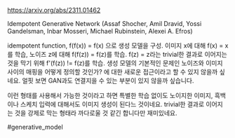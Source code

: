https://arxiv.org/abs/2311.01462

Idempotent Generative Network (Assaf Shocher, Amil Dravid, Yossi Gandelsman, Inbar Mosseri, Michael Rubinstein, Alexei A. Efros)

idempotent function, f(f(x)) = f(x) 으로 생성 모델을 구성. 이미지 x에 대해 f(x) = x를 학습, 노이즈 z에 대해 f(f(z)) = f(z)를 학습. f(z) = z라는 trivial한 결과로 이어지는 것을 막기 위해 f'(f(z)) != f(z)를 학습. 생성 모델의 기본적인 문제인 노이즈와 이미지 사이의 매핑을 어떻게 정의할 것인가? 에 대한 새로운 접근이라고 할 수 있지 않을까 싶네요. 얼핏 보면 GAN과도 연결지을 수 있는 부분이 있지 않을까 싶습니다.

이런 형태를 사용해서 가능한 것이라고 하면 특별한 학습 없이도 노이지한 이미지, 흑백이나 스케치 입력에 대해서도 이미지 생성이 된다느 것이네요. trivial한 결과로 이어지는 것을 강제로 막는 형태라 까다로울 것 같긴 합니다만 재미있네요.

#generative_model 